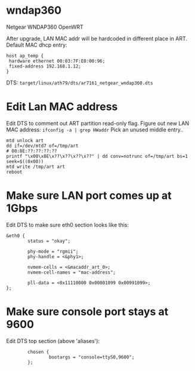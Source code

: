 # wndap360
Netgear WNDAP360 OpenWRT

After upgrade, LAN MAC addr will be hardcoded in different place in ART. Default MAC dhcp entry:
```
host ap_temp {
 hardware ethernet 00:03:7F:E0:00:96;
 fixed-address 192.168.1.12;
}
```
DTS: ```target/linux/ath79/dts/ar7161_netgear_wndap360.dts```

# Edit Lan MAC address
Edit DTS to comment out ART partition read-only flag. Figure out new LAN MAC address:
```ifconfig -a | grep HWaddr```
Pick an unused middle entry..

```cat /proc/mtd
mtd unlock art
dd if=/dev/mtd7 of=/tmp/art
# 00:8E:??:??:??:??
printf "\x00\x8E\x??\x??\x??\x??" | dd conv=notrunc of=/tmp/art bs=1 seek=$((0x00))
mtd write /tmp/art art
reboot
```
# Make sure LAN port comes up at 1Gbps
Edit DTS to make sure eth0 section looks like this:
```
&eth0 {
        status = "okay";

        phy-mode = "rgmii";
        phy-handle = <&phy1>;

        nvmem-cells = <&macaddr_art_0>;
        nvmem-cell-names = "mac-address";

        pll-data = <0x11110000 0x00001099 0x00991099>;
};
```

# Make sure console port stays at 9600
Edit DTS top section (above 'aliases'):
```
        chosen {
                bootargs = "console=ttyS0,9600";
        };
```
